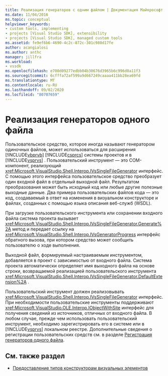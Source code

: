```yaml
---
title: Реализация генераторов с одним файлом | Документация Майкрософт
ms.date: 11/04/2016
ms.topic: conceptual
helpviewer_keywords:
- custom tools, implementing
- projects [Visual Studio SDK], extensibility
- projects [Visual Studio SDK], managed custom tools
ms.assetid: fe9ef6b6-4690-4c2c-872c-301c980d17fe
author: acangialosi
ms.author: anthc
manager: jillfra
ms.workload:
- vssdk
ms.openlocfilehash: e700d09277edbb04b30676d3965b6c996d0a11f3
ms.sourcegitcommit: 6cfffa72af599a9d667249caaaa411bb28ea69fd
ms.translationtype: MT
ms.contentlocale: ru-RU
ms.lasthandoff: 09/02/2020
ms.locfileid: "80707659"
---
```

# <a name="implementing-single-file-generators"></a>Реализация генераторов одного файла
Пользовательское средство, которое иногда называют генератором одиночных файлов, может использоваться для расширения [!INCLUDE[vbprvb](../../code-quality/includes/vbprvb_md.md)] [!INCLUDE[csprcs](../../data-tools/includes/csprcs_md.md)] системы проектов и в [!INCLUDE[vsprvs](../../code-quality/includes/vsprvs_md.md)] . Пользовательский инструмент — это COM-компонент, реализующий <xref:Microsoft.VisualStudio.Shell.Interop.IVsSingleFileGenerator> интерфейс. С помощью этого интерфейса пользовательское средство преобразует один входной файл в отдельный выходной файл. Результатом преобразования может быть исходный код или любые другие полезные выходные данные. Два примера пользовательских файлов кода — это код, создаваемый в ответ на изменения в визуальном конструкторе и файлах, созданных с помощью языка описания веб-служб (WSDL).

 При загрузке пользовательского инструмента или сохранении входного файла система проекта вызывает <xref:Microsoft.VisualStudio.Shell.Interop.IVsSingleFileGenerator.Generate%2A> метод и передает ссылку на <xref:Microsoft.VisualStudio.Shell.Interop.IVsGeneratorProgress> интерфейс обратного вызова, при котором средство может сообщить пользователю о ходе выполнения.

 Выходной файл, формируемый настраиваемым инструментом, добавляется в проект с зависимостью от входного файла. Система проекта автоматически определяет имя выходного файла на основе строки, возвращаемой реализацией пользовательского инструмента <xref:Microsoft.VisualStudio.Shell.Interop.IVsSingleFileGenerator.DefaultExtension%2A> .

 Пользовательский инструмент должен реализовывать <xref:Microsoft.VisualStudio.Shell.Interop.IVsSingleFileGenerator> интерфейс. При необходимости пользовательские инструменты поддерживают <xref:Microsoft.VisualStudio.OLE.Interop.IObjectWithSite> интерфейс для получения сведений из источников, отличных от входного файла. В любом случае, прежде чем использовать пользовательский инструмент, необходимо зарегистрировать его в системе или в [!INCLUDE[vsprvs](../../code-quality/includes/vsprvs_md.md)] локальном реестре. Дополнительные сведения о регистрации пользовательских средств см. в разделе [Регистрация генераторов одного файла](../../extensibility/internals/registering-single-file-generators.md).

## <a name="see-also"></a>См. также раздел
- [Предоставление типов конструкторам визуальных элементов](../../extensibility/internals/exposing-types-to-visual-designers.md)
